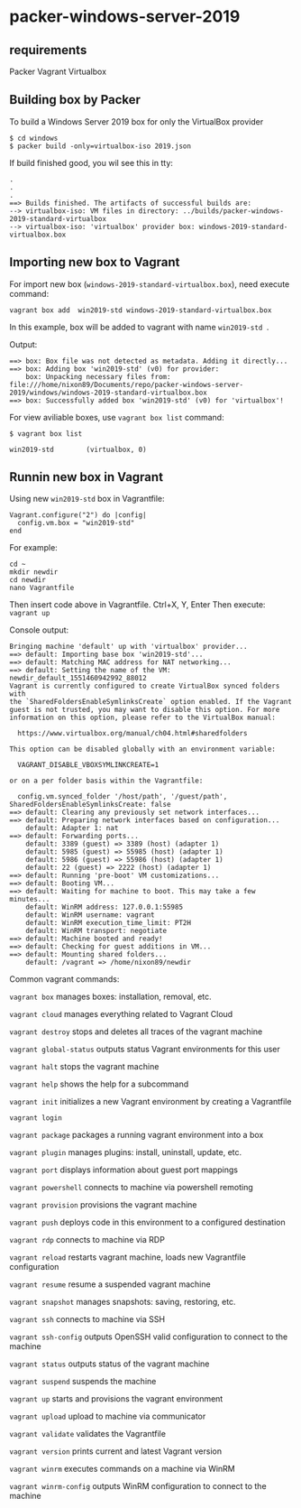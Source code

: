 # packer-windows-server-2019

## requirements 
Packer
Vagrant
Virtualbox

## Building box by Packer
To build a Windows Server 2019 box for only the VirtualBox provider
```
$ cd windows
$ packer build -only=virtualbox-iso 2019.json
```
If build finished good, you wil see this in tty:
```
.
.
.
==> Builds finished. The artifacts of successful builds are:
--> virtualbox-iso: VM files in directory: ../builds/packer-windows-2019-standard-virtualbox
--> virtualbox-iso: 'virtualbox' provider box: windows-2019-standard-virtualbox.box
```
## Importing new box to Vagrant

For import new box (`windows-2019-standard-virtualbox.box`), need execute command:
```
vagrant box add  win2019-std windows-2019-standard-virtualbox.box
```

In this example, box will be added to vagrant with name `win2019-std `.

Output:
```
==> box: Box file was not detected as metadata. Adding it directly...
==> box: Adding box 'win2019-std' (v0) for provider: 
    box: Unpacking necessary files from: file:///home/nixon89/Documents/repo/packer-windows-server-2019/windows/windows-2019-standard-virtualbox.box
==> box: Successfully added box 'win2019-std' (v0) for 'virtualbox'!
```

For view aviliable boxes, use `vagrant box list` command:
```
$ vagrant box list

win2019-std        (virtualbox, 0)
```
## Runnin new box in Vagrant

Using new `win2019-std` box in Vagrantfile:
```
Vagrant.configure("2") do |config|
  config.vm.box = "win2019-std"
end
```
For example:
```
cd ~
mkdir newdir
cd newdir
nano Vagrantfile
```
Then insert code above in Vagrantfile.
Ctrl+X, Y, Enter
Then execute:
`vagrant up`

Console output:
```
Bringing machine 'default' up with 'virtualbox' provider...
==> default: Importing base box 'win2019-std'...
==> default: Matching MAC address for NAT networking...
==> default: Setting the name of the VM: newdir_default_1551460942992_88012
Vagrant is currently configured to create VirtualBox synced folders with
the `SharedFoldersEnableSymlinksCreate` option enabled. If the Vagrant
guest is not trusted, you may want to disable this option. For more
information on this option, please refer to the VirtualBox manual:

  https://www.virtualbox.org/manual/ch04.html#sharedfolders

This option can be disabled globally with an environment variable:

  VAGRANT_DISABLE_VBOXSYMLINKCREATE=1

or on a per folder basis within the Vagrantfile:

  config.vm.synced_folder '/host/path', '/guest/path', SharedFoldersEnableSymlinksCreate: false
==> default: Clearing any previously set network interfaces...
==> default: Preparing network interfaces based on configuration...
    default: Adapter 1: nat
==> default: Forwarding ports...
    default: 3389 (guest) => 3389 (host) (adapter 1)
    default: 5985 (guest) => 55985 (host) (adapter 1)
    default: 5986 (guest) => 55986 (host) (adapter 1)
    default: 22 (guest) => 2222 (host) (adapter 1)
==> default: Running 'pre-boot' VM customizations...
==> default: Booting VM...
==> default: Waiting for machine to boot. This may take a few minutes...
    default: WinRM address: 127.0.0.1:55985
    default: WinRM username: vagrant
    default: WinRM execution_time_limit: PT2H
    default: WinRM transport: negotiate
==> default: Machine booted and ready!
==> default: Checking for guest additions in VM...
==> default: Mounting shared folders...
    default: /vagrant => /home/nixon89/newdir
```
Common vagrant commands:

`vagrant box`             manages boxes: installation, removal, etc.

`vagrant cloud`           manages everything related to Vagrant Cloud

`vagrant destroy`         stops and deletes all traces of the vagrant machine

`vagrant global-status`   outputs status Vagrant environments for this user

`vagrant halt`            stops the vagrant machine

`vagrant help`            shows the help for a subcommand

`vagrant init`            initializes a new Vagrant environment by creating a Vagrantfile

`vagrant login`           

`vagrant package`         packages a running vagrant environment into a box

`vagrant plugin`          manages plugins: install, uninstall, update, etc.

`vagrant port`            displays information about guest port mappings

`vagrant powershell`      connects to machine via powershell remoting

`vagrant provision`       provisions the vagrant machine

`vagrant push`            deploys code in this environment to a configured destination

`vagrant rdp`             connects to machine via RDP

`vagrant reload`          restarts vagrant machine, loads new Vagrantfile configuration

`vagrant resume`          resume a suspended vagrant machine

`vagrant snapshot`        manages snapshots: saving, restoring, etc.

`vagrant ssh`             connects to machine via SSH

`vagrant ssh-config`      outputs OpenSSH valid configuration to connect to the machine

`vagrant status`          outputs status of the vagrant machine

`vagrant suspend`         suspends the machine

`vagrant up`              starts and provisions the vagrant environment

`vagrant upload`          upload to machine via communicator

`vagrant validate`        validates the Vagrantfile

`vagrant version`         prints current and latest Vagrant version

`vagrant winrm`           executes commands on a machine via WinRM

`vagrant winrm-config`    outputs WinRM configuration to connect to the machine